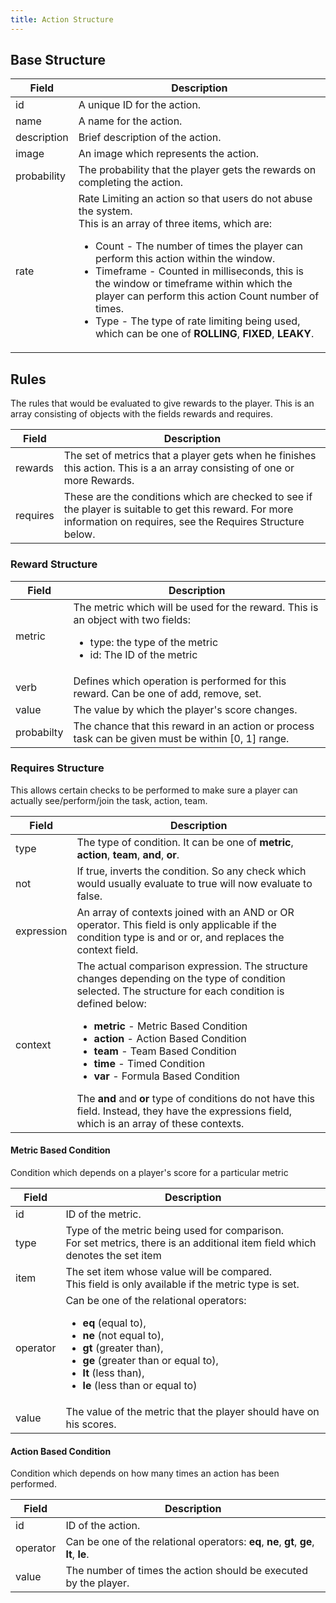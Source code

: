 ```yaml
---
title: Action Structure
---
```


## Base Structure

|    Field    |    Description    |
|-------------|-------------------|
| id          | A unique ID for the action. |
| name        | A name for the action. |
| description | Brief description of the action. |
| image       | An image which represents the action. |
| probability | The probability that the player gets the rewards on completing the action. |
| rate        | Rate Limiting an action so that users do not abuse the system.<br/>This is an array of three items, which are:</br><ul><li>Count - The number of times the player can perform this action within the window.</li><li>Timeframe - Counted in milliseconds, this is the window or timeframe within which the player can perform this action Count number of times.</li><li>Type - The type of rate limiting being used, which can be one of **ROLLING**, **FIXED**, **LEAKY**.</li></ul> |


## Rules

The rules that would be evaluated to give rewards to the player. This is an array consisting of objects with the fields rewards and requires.

|    Field    |    Description    |
|-------------|-------------------|
| rewards     | The set of metrics that a player gets when he finishes this action. This is a an array consisting of one or more Rewards. |
| requires    | These are the conditions which are checked to see if the player is suitable to get this reward. For more information on requires, see the Requires Structure below. |

### Reward Structure
|    Field    |    Description    |
|-------------|-------------------|
| metric      | The metric which will be used for the reward. This is an object with two fields:</br><ul><li>type: the type of the metric</li><li>id: The ID of the metric</li><ul> |
| verb        | Defines which operation is performed for this reward. Can be one of add, remove, set.
| value       | The value by which the player's score changes. |
| probabilty  | The chance that this reward in an action or process task can be given must be within [0, 1] range. |

### Requires Structure

This allows certain checks to be performed to make sure a player can actually see/perform/join the task, action, team.

|    Field    |    Description    |
|-------------|-------------------|
| type        | The type of condition. It can be one of **metric**, **action**, **team**, **and**, **or**. |
| not         | If true, inverts the condition. So any check which would usually evaluate to true will now evaluate to false. |
| expression  | An array of contexts joined with an AND or OR operator. This field is only applicable if the condition type is and or or, and replaces the context field. |
| context     | The actual comparison expression. The structure changes depending on the type of condition selected. The structure for each condition is defined below: <ul><li>**metric** - Metric Based Condition</li><li>**action** - Action Based Condition</li><li>**team** - Team Based Condition</li><li>**time** - Timed Condition</li><li>**var** - Formula Based Condition</li></ul>The **and** and **or** type of conditions do not have this field. Instead, they have the expressions field, which is an array of these contexts. |

#### Metric Based Condition

Condition which depends on a player's score for a particular metric

|    Field    |    Description    |
|-------------|-------------------|
| id          | ID of the metric. |
| type        | Type of the metric being used for comparison. <br/>For set metrics, there is an additional item field which denotes the set item |
| item        | The set item whose value will be compared. <br/>This field is only available if the metric type is set. |
| operator    | Can be one of the relational operators: <ul><li>**eq** (equal to),</li><li>**ne** (not equal to),</li><li>**gt** (greater than),</li><li>**ge** (greater than or equal to),</li><li>**lt** (less than),</li><li>**le** (less than or equal to)</li></ul> |
| value       | The value of the metric that the player should have on his scores. |

#### Action Based Condition

Condition which depends on how many times an action has been performed.

|    Field    |    Description    |
|-------------|-------------------|
| id          | ID of the action. |
| operator    | Can be one of the relational operators: **eq**, **ne**, **gt**, **ge**, **lt**, **le**. |
| value       | The number of times the action should be executed by the player. |


